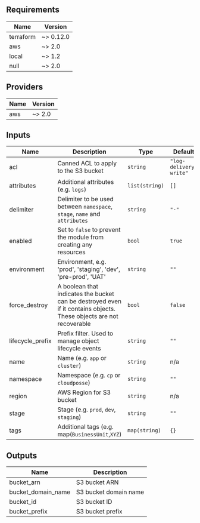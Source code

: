 ## Requirements

| Name | Version |
|------|---------|
| terraform | ~> 0.12.0 |
| aws | ~> 2.0 |
| local | ~> 1.2 |
| null | ~> 2.0 |

## Providers

| Name | Version |
|------|---------|
| aws | ~> 2.0 |

## Inputs

| Name | Description | Type | Default | Required |
|------|-------------|------|---------|:--------:|
| acl | Canned ACL to apply to the S3 bucket | `string` | `"log-delivery-write"` | no |
| attributes | Additional attributes (e.g. `logs`) | `list(string)` | `[]` | no |
| delimiter | Delimiter to be used between `namespace`, `stage`, `name` and `attributes` | `string` | `"-"` | no |
| enabled | Set to `false` to prevent the module from creating any resources | `bool` | `true` | no |
| environment | Environment, e.g. 'prod', 'staging', 'dev', 'pre-prod', 'UAT' | `string` | `""` | no |
| force\_destroy | A boolean that indicates the bucket can be destroyed even if it contains objects. These objects are not recoverable | `bool` | `false` | no |
| lifecycle\_prefix | Prefix filter. Used to manage object lifecycle events | `string` | `""` | no |
| name | Name  (e.g. `app` or `cluster`) | `string` | n/a | yes |
| namespace | Namespace (e.g. `cp` or `cloudposse`) | `string` | `""` | no |
| region | AWS Region for S3 bucket | `string` | n/a | yes |
| stage | Stage (e.g. `prod`, `dev`, `staging`) | `string` | `""` | no |
| tags | Additional tags (e.g. map(`BusinessUnit`,`XYZ`) | `map(string)` | `{}` | no |

## Outputs

| Name | Description |
|------|-------------|
| bucket\_arn | S3 bucket ARN |
| bucket\_domain\_name | S3 bucket domain name |
| bucket\_id | S3 bucket ID |
| bucket\_prefix | S3 bucket prefix |

